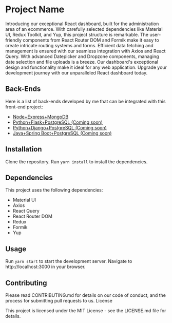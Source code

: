 # Project Name

Introducing our exceptional React dashboard, built for the administration area of an ecommerce. With carefully selected dependencies like Material UI, Redux Toolkit, and Yup, this project structure is remarkable. The user-friendly components from React Router DOM and Formik make it easy to create intricate routing systems and forms. Efficient data fetching and management is ensured with our seamless integration with Axios and React Query. With advanced Datepicker and Dropzone components, managing date selection and file uploads is a breeze. Our dashboard's exceptional design and functionality make it ideal for any web application. Upgrade your development journey with our unparalleled React dashboard today.
## Back-Ends

Here is a list of back-ends developed by me that can be integrated with this front-end project:

-	[Node+Express+MongoDB](https://github.com/AndreAmorim05/eshop-api-express)
-	[Python+Flask+PostgreSQL (Coming soon)](#)
-	[Python+Django+PostgreSQL (Coming soon)](#)
-	[Java+Spring Boot+PostgreSQL (Coming soon)](#)

## Installation

Clone the repository.
Run `yarn install` to install the dependencies.

## Dependencies

This project uses the following dependencies:

- Material UI
- Axios
- React Query
- React Router DOM
- Redux
- Formik
- Yup

## Usage

Run `yarn start` to start the development server.
Navigate to http://localhost:3000 in your browser.

## Contributing

Please read CONTRIBUTING.md for details on our code of conduct, and the process for submitting pull requests to us.
License

This project is licensed under the MIT License - see the LICENSE.md file for details.